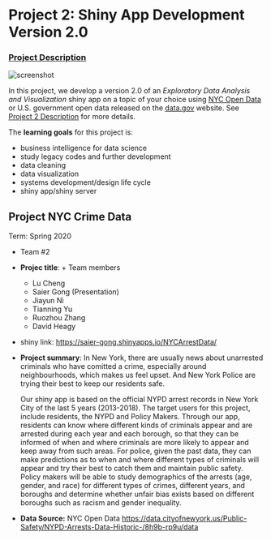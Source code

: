 # Project 2: Shiny App Development Version 2.0

### [Project Description](doc/project2_desc.md)

![screenshot](doc/screenshot2.png)

In this project, we develop a version 2.0 of an *Exploratory Data Analysis and Visualization* shiny app on a topic of your choice using [NYC Open Data](https://opendata.cityofnewyork.us/) or U.S. government open data released on the [data.gov](https://data.gov/) website. See [Project 2 Description](doc/project2_desc.md) for more details.  

The **learning goals** for this project is:

- business intelligence for data science
- study legacy codes and further development
- data cleaning
- data visualization
- systems development/design life cycle
- shiny app/shiny server

## Project NYC Crime Data
Term: Spring 2020

+ Team #2
+ **Projec title**: + Team members
	+ Lu Cheng
	+ Saier Gong (Presentation)
	+ Jiayun Ni
	+ Tianning Yu
	+ Ruozhou Zhang
	+ David Heagy
	
+ shiny link: https://saier-gong.shinyapps.io/NYCArrestData/

+ **Project summary**: In New York, there are usually news about unarrested criminals who have comitted a crime, especially around neighbourhoods, which makes us feel upset. And New York Police are trying their best to keep our residents safe.
  
 	Our shiny app is based on the official NYPD arrest records in New York City of the last 5 years (2013-2018).  The target users for this project, include residents, the NYPD and Policy Makers. Through our app, residents can know where different kinds of criminals appear and are arrested during each year and each borough, so that they can be informed of when and where criminals are more likely to appear and keep away from such areas. For police, given the past data, they can make predictions as to when and where different types of criminals will appear and try their best to catch them and maintain public safety. Policy makers will be able to study demographics of the arrests (age, gender, and race) for different types of crimes, different years, and boroughs and determine whether unfair bias exists based on different boroughs such as racism and gender inequality.


+ **Data Source:** NYC Open Data
https://data.cityofnewyork.us/Public-Safety/NYPD-Arrests-Data-Historic-/8h9b-rp9u/data

